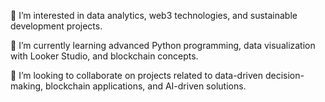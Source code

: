 👀 I’m interested in data analytics, web3 technologies, and sustainable development projects.

🌱 I’m currently learning advanced Python programming, data visualization with Looker Studio, and blockchain concepts.

💞️ I’m looking to collaborate on projects related to data-driven decision-making, blockchain applications, and AI-driven solutions.


<!---
cerenonol/cerenonol is a ✨ special ✨ repository because its `README.md` (this file) appears on your GitHub profile.
You can click the Preview link to take a look at your changes.
--->
